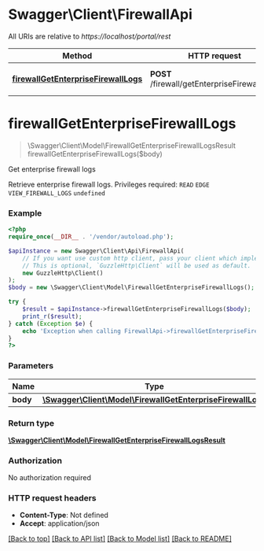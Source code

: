 # Swagger\Client\FirewallApi

All URIs are relative to *https://localhost/portal/rest*

Method | HTTP request | Description
------------- | ------------- | -------------
[**firewallGetEnterpriseFirewallLogs**](FirewallApi.md#firewallGetEnterpriseFirewallLogs) | **POST** /firewall/getEnterpriseFirewallLogs | Get enterprise firewall logs


# **firewallGetEnterpriseFirewallLogs**
> \Swagger\Client\Model\FirewallGetEnterpriseFirewallLogsResult firewallGetEnterpriseFirewallLogs($body)

Get enterprise firewall logs

Retrieve enterprise firewall logs.  Privileges required:  `READ` `EDGE`  `VIEW_FIREWALL_LOGS` `undefined`

### Example
```php
<?php
require_once(__DIR__ . '/vendor/autoload.php');

$apiInstance = new Swagger\Client\Api\FirewallApi(
    // If you want use custom http client, pass your client which implements `GuzzleHttp\ClientInterface`.
    // This is optional, `GuzzleHttp\Client` will be used as default.
    new GuzzleHttp\Client()
);
$body = new \Swagger\Client\Model\FirewallGetEnterpriseFirewallLogs(); // \Swagger\Client\Model\FirewallGetEnterpriseFirewallLogs | 

try {
    $result = $apiInstance->firewallGetEnterpriseFirewallLogs($body);
    print_r($result);
} catch (Exception $e) {
    echo 'Exception when calling FirewallApi->firewallGetEnterpriseFirewallLogs: ', $e->getMessage(), PHP_EOL;
}
?>
```

### Parameters

Name | Type | Description  | Notes
------------- | ------------- | ------------- | -------------
 **body** | [**\Swagger\Client\Model\FirewallGetEnterpriseFirewallLogs**](../Model/FirewallGetEnterpriseFirewallLogs.md)|  |

### Return type

[**\Swagger\Client\Model\FirewallGetEnterpriseFirewallLogsResult**](../Model/FirewallGetEnterpriseFirewallLogsResult.md)

### Authorization

No authorization required

### HTTP request headers

 - **Content-Type**: Not defined
 - **Accept**: application/json

[[Back to top]](#) [[Back to API list]](../../README.md#documentation-for-api-endpoints) [[Back to Model list]](../../README.md#documentation-for-models) [[Back to README]](../../README.md)

